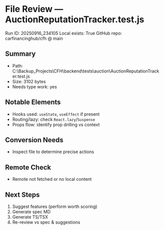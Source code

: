 # File Review — AuctionReputationTracker.test.js
Run ID: 20250916_234105
Local exists: True
GitHub repo: carfinancinghub/cfh @ main

## Summary
- Path: C:\Backup_Projects\CFH\backend\tests\auction\AuctionReputationTracker.test.js
- Size: 3102 bytes
- Needs type work: yes

## Notable Elements
- Hooks used: `useState`, `useEffect` if present
- Routing/lazy: check `React.lazy`/`Suspense`
- Props flow: identify prop drilling vs context

## Conversion Needs
- Inspect file to determine precise actions

## Remote Check
- Remote not fetched or no local content

## Next Steps
1) Suggest features (perform worth scoring)
2) Generate spec MD
3) Generate TS/TSX
4) Re-review vs spec & suggestions